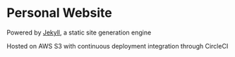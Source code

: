 # Personal Website

Powered by [Jekyll](https://jekyllrb.com/), a static site generation engine

Hosted on AWS S3 with continuous deployment integration through CircleCI

